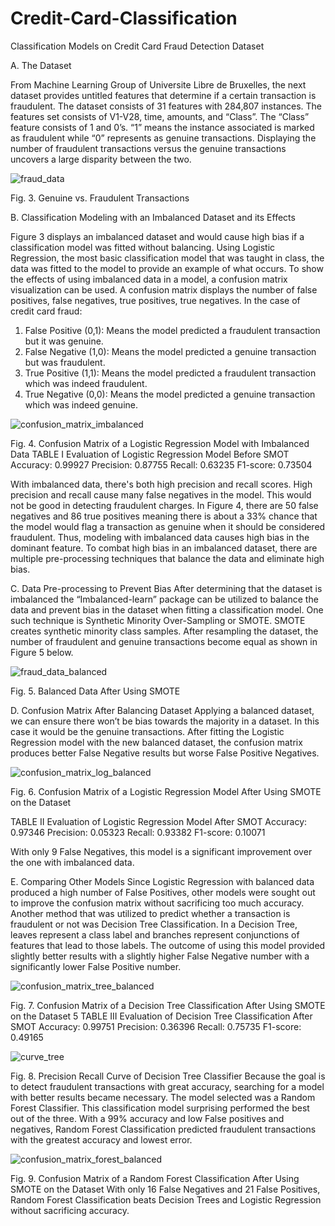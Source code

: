 # Credit-Card-Classification
Classification Models on Credit Card Fraud Detection Dataset

A. The Dataset

From Machine Learning Group of Universite Libre de Bruxelles, the next dataset provides untitled features that determine if a certain transaction is fraudulent. The dataset consists of 31 features with 284,807 instances. The features set consists of V1-V28, time, amounts, and “Class”. The “Class” feature consists of 1 and 0’s. “1” means the instance associated is marked as fraudulent while “0” represents as genuine transactions. Displaying the number of fraudulent transactions versus the genuine transactions uncovers a large disparity between the two.

![fraud_data](https://github.com/user-attachments/assets/86a0f832-84ca-42c8-8185-67f367c4c515)

Fig. 3. Genuine vs. Fraudulent Transactions

B. Classification Modeling with an Imbalanced Dataset
and its Effects

Figure 3 displays an imbalanced dataset and would
cause high bias if a classification model was fitted without
balancing. Using Logistic Regression, the most basic
classification model that was taught in class, the data was
fitted to the model to provide an example of what occurs.
To show the effects of using imbalanced data in a model, a
confusion matrix visualization can be used. A confusion
matrix displays the number of false positives, false
negatives, true positives, true negatives.
In the case of credit card fraud:
1. False Positive (0,1): Means the model predicted a fraudulent
transaction but it was genuine.
2. False Negative (1,0): Means the model predicted a genuine
transaction but was fraudulent.
 3. True Positive (1,1): Means the model predicted a fraudulent
transaction which was indeed fraudulent.
4. True Negative (0,0): Means the model predicted a genuine
transaction which was indeed genuine.

![confusion_matrix_imbalanced](https://github.com/user-attachments/assets/5783e9da-4a31-4d5c-adaa-9c3ecec3c9ec)

Fig. 4. Confusion Matrix of a Logistic Regression Model with
Imbalanced Data
TABLE I
Evaluation of Logistic Regression Model Before SMOT
Accuracy: 0.99927
Precision: 0.87755
Recall: 0.63235
F1-score: 0.73504

With imbalanced data, there's both high precision and
recall scores. High precision and recall cause many false
negatives in the model. This would not be good in detecting
fraudulent charges. In Figure 4, there are 50 false negatives
and 86 true positives meaning there is about a 33% chance
that the model would flag a transaction as genuine when it
should be considered fraudulent. Thus, modeling with
imbalanced data causes high bias in the dominant feature.
To combat high bias in an imbalanced dataset, there are
multiple pre-processing techniques that balance the data
and eliminate high bias.

C. Data Pre-processing to Prevent Bias
After determining that the dataset is imbalanced the
“Imbalanced-learn” package can be utilized to balance the
data and prevent bias in the dataset when fitting a
classification model. One such technique is Synthetic
Minority Over-Sampling or SMOTE. SMOTE creates
synthetic minority class samples. After resampling the
dataset, the number of fraudulent and genuine transactions
become equal as shown in Figure 5 below.

![fraud_data_balanced](https://github.com/user-attachments/assets/fb4d5ff7-b639-423a-9542-05acc7eac75d)

Fig. 5. Balanced Data After Using SMOTE

D. Confusion Matrix After Balancing Dataset
Applying a balanced dataset, we can ensure there
won’t be bias towards the majority in a dataset. In this case
it would be the genuine transactions. After fitting the
Logistic Regression model with the new balanced dataset,
the confusion matrix produces better False Negative results
but worse False Positive Negatives.

![confusion_matrix_log_balanced](https://github.com/user-attachments/assets/86e23f57-24a3-4048-bd58-2bda77e3d886)

Fig. 6. Confusion Matrix of a Logistic Regression Model After Using SMOTE on the Dataset

TABLE II
Evaluation of Logistic Regression Model After SMOT
Accuracy: 0.97346
Precision: 0.05323
Recall: 0.93382
F1-score: 0.10071

With only 9 False Negatives, this model is a significant
improvement over the one with imbalanced data.

E. Comparing Other Models
Since Logistic Regression with balanced data
produced a high number of False Positives, other models
were sought out to improve the confusion matrix without
sacrificing too much accuracy. Another method that was
utilized to predict whether a transaction is fraudulent or not
was Decision Tree Classification. In a Decision Tree,
leaves represent a class label and branches represent
conjunctions of features that lead to those labels. The
outcome of using this model provided slightly better results
with a slightly higher False Negative number with a
significantly lower False Positive number.

![confusion_matrix_tree_balanced](https://github.com/user-attachments/assets/b64a8484-2410-4632-9272-06afb0023c69)

Fig. 7. Confusion Matrix of a Decision Tree Classification After
Using SMOTE on the Dataset
5
TABLE III
Evaluation of Decision Tree Classification After SMOT
Accuracy: 0.99751
Precision: 0.36396
Recall: 0.75735
F1-score: 0.49165

![curve_tree](https://github.com/user-attachments/assets/bd713af4-6462-4a75-88a6-0cbe9e033d46)

Fig. 8. Precision Recall Curve of Decision Tree Classifier
Because the goal is to detect fraudulent transactions with
great accuracy, searching for a model with better results
became necessary. The model selected was a Random
Forest Classifier. This classification model surprising
performed the best out of the three. With a 99% accuracy
and low False positives and negatives, Random Forest
Classification predicted fraudulent transactions with the
greatest accuracy and lowest error.

![confusion_matrix_forest_balanced](https://github.com/user-attachments/assets/4ada521e-8051-44d0-9084-de1f82c47ff6)

Fig. 9. Confusion Matrix of a Random Forest Classification After
Using SMOTE on the Dataset
With only 16 False Negatives and 21 False Positives,
Random Forest Classification beats Decision Trees and
Logistic Regression without sacrificing accuracy. 
